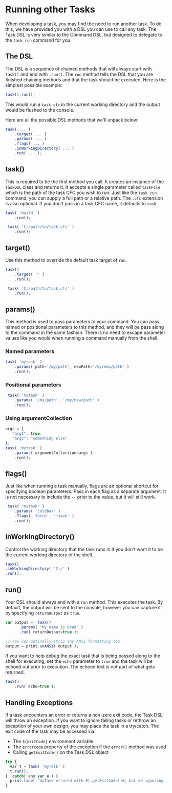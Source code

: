 # Running other Tasks

When developing a task, you may find the need to run another task. To do this, we have provided you with a DSL you can use to call any task. The Task DSL is very similar to the Command DSL, but designed to delegate to the `task run` command for you.

## The DSL

The DSL is a sequence of chained methods that will always start with `task()` and end with `.run()`. The `run` method tells the DSL that you are finished chaining methods and that the task should be executed. Here is the simplest possible example:

```javascript
task().run();
```

This would run a `task.cfc` in the current working directory and the output would be flushed to the console.

Here are all the possible DSL methods that we'll unpack below:

```javascript
task( ... )
    .target( ... )
    .params( ... )
    .flags( ... )
    .inWorkingDirectory( ... )
    .run( ... );
```

## task\(\)

This is required to be the first method you call. It creates an instance of the `TaskDSL` class and returns it. It accepts a single parameter called `taskFile` which is the path of the task CFC you wish to run. Just like the `task run` command, you can supply a full path or a relative path. The `.cfc` extension is also optional. If you don't pass in a task CFC name, it defaults to `task`.

```javascript
task( 'build' )
    .run();

 task( 'C:/path/to/task.cfc' )
    .run();
```

## target\(\)

Use this method to override the default task target of `run`.

```javascript
task()
    .target( '' )
    .run();

 task( 'C:/path/to/task.cfc' )
    .run();
```

## params\(\)

This method is used to pass parameters to your command. You can pass named or positional parameters to this method, and they will be pass along to the command in the same fashion. There is no need to escape parameter values like you would when running a command manually from the shell.

### Named parameters

```javascript
task( 'mytask' )
    .params( path='/my/path', newPath='/my/new/path' )
    .run();
```

### Positional parameters

```javascript
 task( 'mytask' )
    .params( '/my/path', '/my/new/path' )
    .run();
```

### Using argumentCollection

```javascript
args = {
   "arg1": true,
   "arg2": "something else"
};
task( 'mytask' )
    .params( argumentCollection=args )
    .run();
```

## flags\(\)

Just like when running a task manually, flags are an optional shortcut for specifying boolean parameters. Pass in each flag as a separate argument. It is not necessary to include the `--` prior to the value, but it will still work.

```javascript
 task( "mytask" )
    .params( 'coldbox' )
    .flags( 'force', '!save' )
    .run();
```

## inWorkingDirectory\(\)

Control the working directory that the task runs in if you don't want it to be the current working directory of the shell.

```javascript
task()
.inWorkingDirectory( 'C:/' )
.run();
```

## run\(\)

Your DSL should always end with a `run` method. This executes the task. By default, the output will be sent to the console, however you can capture it by specifying `returnOutput` as `true`.

```javascript
var output =  task()
      .params( "My name is Brad" )
      .run( returnOutput=true );

// You can optinally strip any ANSi formatting too
output = print.unANSI( output );
```

If you want to help debug the exact task that is being passed along to the shell for executing, set the `echo` parameter to `true` and the task will be echoed out prior to execution. The echoed text is not part of what gets returned.

```javascript
task()
    .run( echo=true );
```

## Handling Exceptions

If a task encounters an error or returns a non-zero exit code, the Task DSL will throw an exception. if you want to ignore failing tasks or rethrow an exception of your own design, you may place the task in a try/catch. The exit code of the task may be accessed via:

* The `${exitCode}` environment variable
* The `errorcode` property of the exception if the `error()` method was used
* Calling `getExitCode()` on the Task DSL object

```javascript
try { 
  var t = task( 'myTask' )
  t.run();
}  catch( any var e ) {
  print.line( 'myTask errored with #t.getExitCode()#, but we ignoring it.' );
}
```

